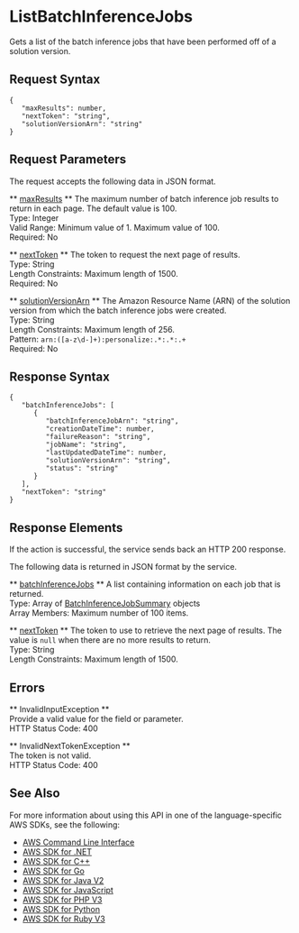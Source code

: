 # ListBatchInferenceJobs<a name="API_ListBatchInferenceJobs"></a>

Gets a list of the batch inference jobs that have been performed off of a solution version\.

## Request Syntax<a name="API_ListBatchInferenceJobs_RequestSyntax"></a>

```
{
   "maxResults": number,
   "nextToken": "string",
   "solutionVersionArn": "string"
}
```

## Request Parameters<a name="API_ListBatchInferenceJobs_RequestParameters"></a>

The request accepts the following data in JSON format\.

 ** [maxResults](#API_ListBatchInferenceJobs_RequestSyntax) **   <a name="personalize-ListBatchInferenceJobs-request-maxResults"></a>
The maximum number of batch inference job results to return in each page\. The default value is 100\.  
Type: Integer  
Valid Range: Minimum value of 1\. Maximum value of 100\.  
Required: No

 ** [nextToken](#API_ListBatchInferenceJobs_RequestSyntax) **   <a name="personalize-ListBatchInferenceJobs-request-nextToken"></a>
The token to request the next page of results\.  
Type: String  
Length Constraints: Maximum length of 1500\.  
Required: No

 ** [solutionVersionArn](#API_ListBatchInferenceJobs_RequestSyntax) **   <a name="personalize-ListBatchInferenceJobs-request-solutionVersionArn"></a>
The Amazon Resource Name \(ARN\) of the solution version from which the batch inference jobs were created\.  
Type: String  
Length Constraints: Maximum length of 256\.  
Pattern: `arn:([a-z\d-]+):personalize:.*:.*:.+`   
Required: No

## Response Syntax<a name="API_ListBatchInferenceJobs_ResponseSyntax"></a>

```
{
   "batchInferenceJobs": [ 
      { 
         "batchInferenceJobArn": "string",
         "creationDateTime": number,
         "failureReason": "string",
         "jobName": "string",
         "lastUpdatedDateTime": number,
         "solutionVersionArn": "string",
         "status": "string"
      }
   ],
   "nextToken": "string"
}
```

## Response Elements<a name="API_ListBatchInferenceJobs_ResponseElements"></a>

If the action is successful, the service sends back an HTTP 200 response\.

The following data is returned in JSON format by the service\.

 ** [batchInferenceJobs](#API_ListBatchInferenceJobs_ResponseSyntax) **   <a name="personalize-ListBatchInferenceJobs-response-batchInferenceJobs"></a>
A list containing information on each job that is returned\.  
Type: Array of [BatchInferenceJobSummary](API_BatchInferenceJobSummary.md) objects  
Array Members: Maximum number of 100 items\.

 ** [nextToken](#API_ListBatchInferenceJobs_ResponseSyntax) **   <a name="personalize-ListBatchInferenceJobs-response-nextToken"></a>
The token to use to retrieve the next page of results\. The value is `null` when there are no more results to return\.  
Type: String  
Length Constraints: Maximum length of 1500\.

## Errors<a name="API_ListBatchInferenceJobs_Errors"></a>

 ** InvalidInputException **   
Provide a valid value for the field or parameter\.  
HTTP Status Code: 400

 ** InvalidNextTokenException **   
The token is not valid\.  
HTTP Status Code: 400

## See Also<a name="API_ListBatchInferenceJobs_SeeAlso"></a>

For more information about using this API in one of the language\-specific AWS SDKs, see the following:
+  [AWS Command Line Interface](https://docs.aws.amazon.com/goto/aws-cli/personalize-2018-05-22/ListBatchInferenceJobs) 
+  [AWS SDK for \.NET](https://docs.aws.amazon.com/goto/DotNetSDKV3/personalize-2018-05-22/ListBatchInferenceJobs) 
+  [AWS SDK for C\+\+](https://docs.aws.amazon.com/goto/SdkForCpp/personalize-2018-05-22/ListBatchInferenceJobs) 
+  [AWS SDK for Go](https://docs.aws.amazon.com/goto/SdkForGoV1/personalize-2018-05-22/ListBatchInferenceJobs) 
+  [AWS SDK for Java V2](https://docs.aws.amazon.com/goto/SdkForJavaV2/personalize-2018-05-22/ListBatchInferenceJobs) 
+  [AWS SDK for JavaScript](https://docs.aws.amazon.com/goto/AWSJavaScriptSDK/personalize-2018-05-22/ListBatchInferenceJobs) 
+  [AWS SDK for PHP V3](https://docs.aws.amazon.com/goto/SdkForPHPV3/personalize-2018-05-22/ListBatchInferenceJobs) 
+  [AWS SDK for Python](https://docs.aws.amazon.com/goto/boto3/personalize-2018-05-22/ListBatchInferenceJobs) 
+  [AWS SDK for Ruby V3](https://docs.aws.amazon.com/goto/SdkForRubyV3/personalize-2018-05-22/ListBatchInferenceJobs) 